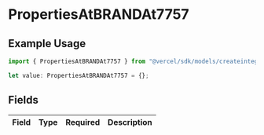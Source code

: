 # PropertiesAtBRANDAt7757

## Example Usage

```typescript
import { PropertiesAtBRANDAt7757 } from "@vercel/sdk/models/createintegrationstoredirectop.js";

let value: PropertiesAtBRANDAt7757 = {};
```

## Fields

| Field       | Type        | Required    | Description |
| ----------- | ----------- | ----------- | ----------- |